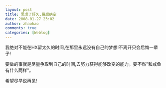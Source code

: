 ```yaml
---
layout: post
title: 思虑了好久,最后确定
date: 2008-01-27 23:02
author: zhaohao
comments: true
categories: [Weblog]
---
```

我绝对不能在HX留太久的时间,在那里永远没有自己的梦想!不离开只会后悔一辈子!

要做的事就是尽量争取到自己的时间,去努力获得能够改变的能力。要不然"和咸鱼有什么两样"。

希望尽早说再见!
